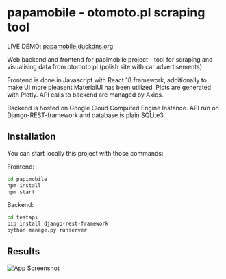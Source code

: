 
# papamobile - otomoto.pl scraping tool

LIVE DEMO: [papamobile.duckdns.org](http://papimobile.duckdns.org/)

Web backend and frontend for papimobile project - tool for scraping and visualising data from otomoto.pl (polish site with car advertisements) 

Frontend is done in Javascript with React 18 framework, additionally to make UI more pleasent MaterialUI has been utilized. Plots are generated with Plotly. 
API calls to backend are managed by Axios.

Backend is hosted on Google Cloud Computed Engine Instance. API run on Django-REST-framework and database is plain SQLite3.


## Installation
You can start locally this project with those commands:

Frontend:
```bash
cd papimobile
npm install
npm start
```

Backend:
```bash
cd testapi
pip install django-rest-framework
python manage.py runserver
```
## Results
![App Screenshot](https://publicmichalczysz.s3.eu-central-1.amazonaws.com/papimobile.png)
